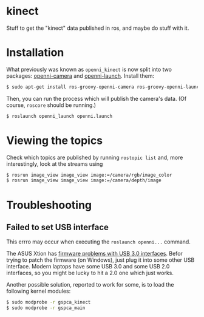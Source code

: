 kinect
======

Stuff to get the "kinect" data published in ros, and maybe do stuff with it.

Installation
============

What previously was known as `openni_kinect` is now split into two packages: [openni-camera](http://www.ros.org/wiki/openni_camera) and [openni-launch](http://www.ros.org/wiki/openni_launch).
Install them:

```bash
$ sudo apt-get install ros-groovy-openni-camera ros-groovy-openni-launch
```

Then, you can run the process which will publish the camera's data. (Of course, `roscore` should be running.)

```bash
$ roslaunch openni_launch openni.launch
```

Viewing the topics
==================

Check which topics are published by running `rostopic list` and, more interestingly, look at the streams using

```bash
$ rosrun image_view image_view image:=/camera/rgb/image_color
$ rosrun image_view image_view image:=/camera/depth/image
```

Troubleshooting
===============

Failed to set USB interface
---------------------------

This errro may occur when executing the `roslaunch openni...` command.

The ASUS Xtion has [firmware problems with USB 3.0 interfaces](http://reconstructme.net/2012/10/13/asus-xtion-usb-3-0-hotfix/).
Befor trying to patch the firmware (on Windows), just plug it into some other USB interface.
Modern laptops have some USB 3.0 and some USB 2.0 interfaces, so you might be lucky to hit a 2.0 one which just works.

Another possible solution, reported to work for some, is to load the following kernel modules:

```bash
$ sudo modprobe -r gspca_kinect
$ sudo modprobe -r gspca_main
```

